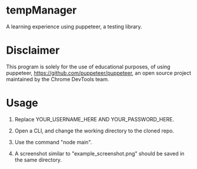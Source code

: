 # tempManager
A learning experience using puppeteer, a testing library.

# Disclaimer
This program is solely for the use of educational purposes, of using puppeteer, https://github.com/puppeteer/puppeteer,
an open source project maintained by the Chrome DevTools team.

# Usage
1. Replace YOUR_USERNAME_HERE AND YOUR_PASSWORD_HERE.

2. Open a CLI, and change the working directory to the cloned repo. 

3. Use the command "node main".

4. A screenshot similar to "example_screenshot.png" should be saved in the same directory.
